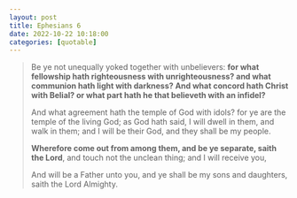 ```yaml
---
layout: post
title: Ephesians 6
date: 2022-10-22 10:18:00
categories: [quotable]
---
```


> Be ye not unequally yoked together with unbelievers: **for what fellowship hath righteousness with unrighteousness? and what communion hath light with darkness? And what concord hath Christ with Belial? or what part hath he that believeth with an infidel?**
>
> And what agreement hath the temple of God with idols? for ye are the temple of the living God; as God hath said, I will dwell in them, and walk in them; and I will be their God, and they shall be my people.
>
> **Wherefore come out from among them, and be ye separate, saith the Lord**, and touch not the unclean thing; and I will receive you,
>
> And will be a Father unto you, and ye shall be my sons and daughters, saith the Lord Almighty.